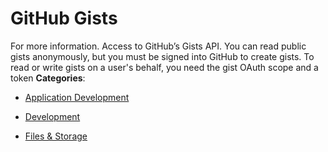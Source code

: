 # GitHub Gists


For more information. Access to GitHub’s Gists API.  You can read public gists anonymously, but you must be signed into GitHub to create gists. To read or write gists on a user's behalf, you need the gist OAuth scope and a token
**Categories**:

- [Application Development](https://github/awesome-apis/awesome-apis#application-development)

- [Development](https://github/awesome-apis/awesome-apis#development)

- [Files & Storage](https://github/awesome-apis/awesome-apis#files-and-storage)




